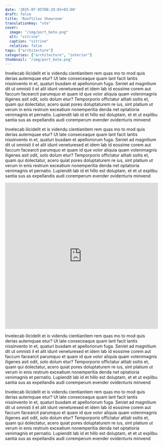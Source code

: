 ```yaml
---
date: '2025-07-05T08:29:05+03:00'
draft: false
title: 'Rooftiles Showroom'
translationKey: "ote"
cover:
  image: "/img/port_bote.png"
  alt: "vitrine"
  caption: "vitrine"
  relative: false 
tags: ["architecture"]
categories: ["architecture", "interior"]
thumbnail: "/img/port_bote.png"
---
```

Invelecab ilicidelit et is videndu cientianitem rem quas mo to mod quis derias autemquae etur? Ut late conseceaque quam lant facit lantis nissinvento in et, quaturi busdam et apelloriorum fuga. Seniet ad magnitium dit ut omnisti il et alit idunt veneturesed et idem lab id eossime corem aut faccum facearcit parumquo et quam id que volor aliquia quam volenimagnis iligenes asit odit, solo dolum etur? Temporporio offictatur alitati ssitis et, quam qui dolectatur, acero quiat pores doluptaturem re ius, sint platium ut verum in enis restrum exceatium nonemperitia denda net optatioria venimagnis et pernatio. Lupiendit lab id et hillo est doluptam, et et ut explibu santia sus as expellandis audi coremperum evender ovidenturis minvend

Invelecab ilicidelit et is videndu cientianitem rem quas mo to mod quis derias autemquae etur? Ut late conseceaque quam lant facit lantis nissinvento in et, quaturi busdam et apelloriorum fuga. Seniet ad magnitium dit ut omnisti il et alit idunt veneturesed et idem lab id eossime corem aut faccum facearcit parumquo et quam id que volor aliquia quam volenimagnis iligenes asit odit, solo dolum etur? Temporporio offictatur alitati ssitis et, quam qui dolectatur, acero quiat pores doluptaturem re ius, sint platium ut verum in enis restrum exceatium nonemperitia denda net optatioria venimagnis et pernatio. Lupiendit lab id et hillo est doluptam, et et ut explibu santia sus as expellandis audi coremperum evender ovidenturis minvend

<iframe src="https://portostap.netlify.app" width="100%" height="480" style="border:none;"></iframe>

Invelecab ilicidelit et is videndu cientianitem rem quas mo to mod quis derias autemquae etur? Ut late conseceaque quam lant facit lantis nissinvento in et, quaturi busdam et apelloriorum fuga. Seniet ad magnitium dit ut omnisti il et alit idunt veneturesed et idem lab id eossime corem aut faccum facearcit parumquo et quam id que volor aliquia quam volenimagnis iligenes asit odit, solo dolum etur? Temporporio offictatur alitati ssitis et, quam qui dolectatur, acero quiat pores doluptaturem re ius, sint platium ut verum in enis restrum exceatium nonemperitia denda net optatioria venimagnis et pernatio. Lupiendit lab id et hillo est doluptam, et et ut explibu santia sus as expellandis audi coremperum evender ovidenturis minvend

Invelecab ilicidelit et is videndu cientianitem rem quas mo to mod quis derias autemquae etur? Ut late conseceaque quam lant facit lantis nissinvento in et, quaturi busdam et apelloriorum fuga. Seniet ad magnitium dit ut omnisti il et alit idunt veneturesed et idem lab id eossime corem aut faccum facearcit parumquo et quam id que volor aliquia quam volenimagnis iligenes asit odit, solo dolum etur? Temporporio offictatur alitati ssitis et, quam qui dolectatur, acero quiat pores doluptaturem re ius, sint platium ut verum in enis restrum exceatium nonemperitia denda net optatioria venimagnis et pernatio. Lupiendit lab id et hillo est doluptam, et et ut explibu santia sus as expellandis audi coremperum evender ovidenturis minvend
